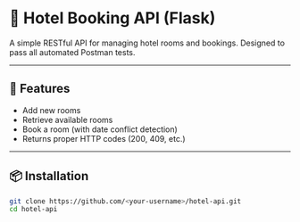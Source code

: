 # 🏨 Hotel Booking API (Flask)

A simple RESTful API for managing hotel rooms and bookings.
Designed to pass all automated Postman tests.

---

## 🚀 Features
- Add new rooms
- Retrieve available rooms
- Book a room (with date conflict detection)
- Returns proper HTTP codes (200, 409, etc.)

---

## 📦 Installation

```bash
git clone https://github.com/<your-username>/hotel-api.git
cd hotel-api
